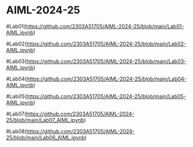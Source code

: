 # AIML-2024-25

#Lab01(https://github.com/2303A51705/AIML-2024-25/blob/main/Lab01-AIML.ipynb)

#Lab02(https://github.com/2303A51705/AIML-2024-25/blob/main/Lab02-AIML.ipynb)

#Lab03(https://github.com/2303A51705/AIML-2024-25/blob/main/Lab03-AIML.ipynb)

#Lab04(https://github.com/2303A51705/AIML-2024-25/blob/main/Lab04-AIML.ipynb)

#Lab05(https://github.com/2303A51705/AIML-2024-25/blob/main/Lab05-AIML.ipynb)

#Lab07(https://github.com/2303A51705/AIML-2024-25/blob/main/Lab07_AIML.ipynb)

#Lab08(https://github.com/2303A51705/AIML-2024-25/blob/main/Lab06_AIML.ipynb)
